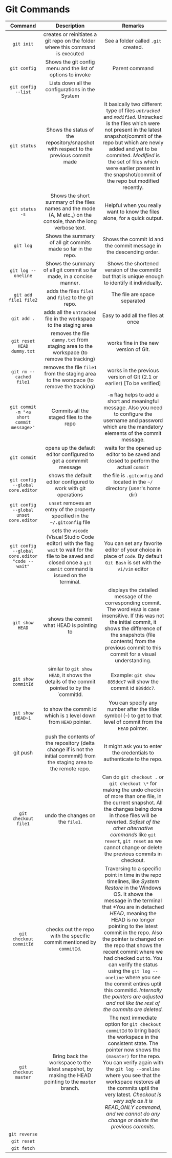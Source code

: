 # Git Commands

| Command    |    Description         | Remarks |
| :--------: | :--------------------: | :-----: |
| `git init` | creates or reinitiates a git repo on the folder where this command is executed | See a folder called `.git` created. |
| `git config` | Shows the git config menu and the list of options to invoke | Parent command |
| `git config --list` | Lists down all the configurations in the System | |
| `git status` | Shows the status of the repository/snapshot with respect to the previous commit made | It basically two different type of files *`untracked`* and *`modified`*. Untracked is the files which were not present in the latest snapshot/commit of the repo but which are newly added and yet to be commited. _Modified_ is the set of files which were earlier present in the snapshot/commit of the repo but modified recently. |
| `git status -s` | Shows the short summary of the files names and the mode (A, M etc.,) on the console, than the long verbose text. | Helpful when you really want to know the files alone, for a quick output. |
| `git log` | Shows the summary of all git commits made so far in the repo. | Shows the commit Id and the commit message in the descending order.  |
| `git log --oneline` | Shows the summary of all git commit so far made, in a concise manner. | Shows the shortened version of the commitId but that is unique enough to identify it individually. |
| `git add file1 file2` | adds the files `file1` and `file2` to the git repo. | The file are space separated |
| `git add .` | adds all the `untracked` file in the workspace to the staging area | Easy to add all the files at once |
| `git reset HEAD dummy.txt` | removes the file `dummy.txt` from staging area to the workspace (to remove the tracking) | works fine in the new version of Git.|
| `git rm --cached file1` | removes the file `file1` from the staging area to the worspace (to remove the tracking) | works in the previous version of Git (2.1 or earlier) [To be verified] |
| `git commit -m "<a short commit message>"` | Commits all the staged files to the repo | `-m` flag helps to add a short and meaningful message. Also you need to configure the username and password which are the mandatory elements of the commit message. |
| `git commit` | opens up the default editor configured to get a commmit message | waits for the opened up editor to be saved and closed to perform the actual `commit` |
| `git config --global core.editor` | shows the default editor configured to work with git operations | the file is `.gitconfig` and located in the `~/` directory (user's home dir) |
| `git config --global unset core.editor` | `unset` removes an entry of the property specified in the `~/.gitconfig` file |  |
| `git config --global core.editor "code --wait"` | sets the `vscode` (Visual Studio Code editor) with the flag `wait` to wait for the file to be saved and closed once a `git commit` command is issued on the terminal. | You can set any favorite editor of your choice in place of `code`. By default `Git Bash` is set with the `vi/vim` editor | 
| `git show HEAD` | shows the commit what HEAD is pointing to | displays the detailed message of the corresponding commit. The word `HEAD` is case insensitive. If this was not the initial commit, it shows the difference of the snapshots (file contents) from the previous commit to this commit for a visual understanding. |
| `git show commitId` | similar to `git show HEAD`, it shows the details of the commit pointed to by the `commitId. | Example: `git show 889ddc7` will show the commit id `889ddc7`. | 
| `git show HEAD~1` | to show the commit id which is `1` level down from `HEAD` pointer.| You can specify any number after the tilde symbol (`~`) to get to that level of commit from the `HEAD` pointer. |
| git push | push the contents of the repository (delta change if is not the initial commmit) from the staging area to the remote repo.| It might ask you to enter the credentials to authenticate to the repo.  |
| `git checkout file1` | undo the changes on the `file1`. | Can do `git checkout .` or `git checkout \*` for making the undo checkin of more than one file, in the current snapshot. All the changes being done in those files will be reverted. *Safest of the other alternative commands* like `git revert`, `git reset` as we cannot change or delete the previous commits in checkout. |
| `git checkout commitId` | checks out the repo with the specific commit mentioned by `commitId`. | Traversing to a specific point in time in the repo timelines, like *System Restore* in the Windows OS. It shows the message in the terminal that *You are in detached *HEAD*, meaning the HEAD is no longer pointing to the latest commit in the repo. Also the pointer is changed on the repo that shows the recent commit where we had checked out to. You can verify the status using the `git log --oneline` where you see the commit entires uptil this commitId. _Internally the pointers are adjusted and not like the rest of the commits are deleted._|
| `git checkout master` | Bring back the workspace to the latest snapshot, by making the HEAD pointing to the `master` branch. | The next immediate option for `git checkout commitId` to bring back the workspace in the consistent state. The pointer now shows the `(masater)` for the repo. You can verify again with the `git log --oneline` where you see that the workspace restores all the commits uptil the very latest. *Checkout is very safe as  it is _READ_ONLY_ command, and we cannot do any change or delete the previous commits*. |
| `git reverse` | | |
| `git reset` | | |
| `git fetch` | | |

